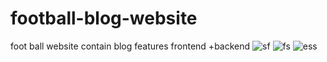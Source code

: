 # football-blog-website
foot ball website contain blog features  frontend +backend
![sf](https://github.com/raidMl/football-blog-website/assets/86850698/0ff262f7-fe2d-4e2b-b515-ec98e16a52be)
![fs](https://github.com/raidMl/football-blog-website/assets/86850698/dfc5b028-65b8-4938-ab31-726ec150964f)
![ess](https://github.com/raidMl/football-blog-website/assets/86850698/a7b788df-32d7-4dc3-93a0-480358c197f7)
